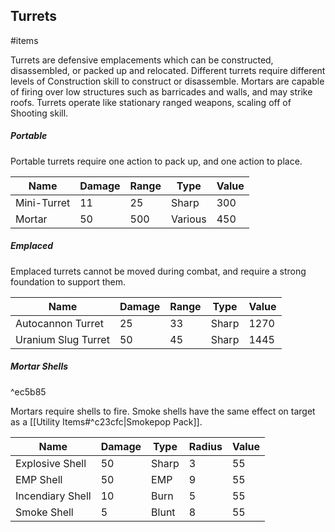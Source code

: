 Turrets
---
#items 

Turrets are defensive emplacements which can be constructed, disassembled, or packed up and relocated. Different turrets require different levels of Construction skill to construct or disassemble. Mortars are capable of firing over low structures such as barricades and walls, and may strike roofs. Turrets operate like stationary ranged weapons, scaling off of Shooting skill.

##### Portable
Portable turrets require one action to pack up, and one action to place.

| Name | Damage | Range | Type | Value |
|---|---|---|---|---|
| Mini-Turret | 11 | 25 | Sharp | 300 |
| Mortar | 50 | 500 | Various | 450 |


##### Emplaced
Emplaced turrets cannot be moved during combat, and require a strong foundation to support them.

| Name | Damage | Range | Type | Value |
|---|---|---|---|---|
| Autocannon Turret | 25 | 33 | Sharp | 1270 |
| Uranium Slug Turret | 50 | 45 | Sharp | 1445 |


##### Mortar Shells

^ec5b85

Mortars require shells to fire. Smoke shells have the same effect on target as a [[Utility Items#^c23cfc|Smokepop Pack]].

| Name | Damage | Type | Radius | Value |
|---|---|---|---|---|
| Explosive Shell | 50 | Sharp | 3 | 55 |
| EMP Shell | 50 | EMP | 9 | 55 |
| Incendiary Shell | 10 | Burn | 5 | 55 |
| Smoke Shell | 5 | Blunt | 8 | 55 |